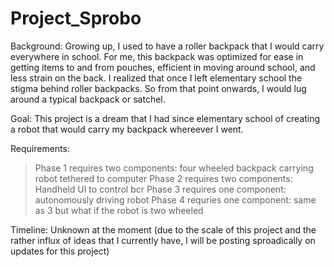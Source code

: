 # Project_Sprobo
Background:
Growing up, I used to have a roller backpack that I would carry everywhere in school. For me, this backpack was optimized for ease in getting items to and from pouches, efficient in moving around school, and less strain on the back. I realized that once I left elementary school the stigma behind roller backpacks. So from that point onwards, I would lug around a typical backpack or satchel. 

Goal:
This project is a dream that I had since elementary school of creating a robot that would carry my backpack whereever I went. 

Requirements:
> Phase 1 requires two components: four wheeled backpack carrying robot tethered to computer
> Phase 2 requires two components: Handheld UI to control bcr
> Phase 3 requires one component: autonomously driving robot 
> Phase 4 requries one component: same as 3 but what if the robot is two wheeled

Timeline:
Unknown at the moment (due to the scale of this project and the rather influx of ideas that I currently have, I will be posting sproadically on updates for this project)

